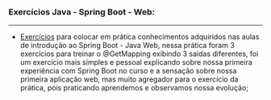 ### Exercícios Java - Spring Boot - Web:

---------------

* [Exercícios](https://github.com/Feruaro/Pan-Academy-Java/tree/main/Aulas/26-10/Atividade1/src/main/java/br/com/panacademy/Atividade1) para colocar em prática conhecimentos adquiridos nas aulas de introdução ao Spring Boot - Java Web, nessa prática foram 3 exercícios para treinar o @GetMapping exibindo 3 saídas diferentes, foi um exercício mais simples e pessoal explicando sobre nossa primeira experiência com Spring Boot no curso e a sensação sobre nossa primeira aplicação web, mas muito agregador para o exercício da prática, pois praticando aprendemos e observamos nossa evolução;